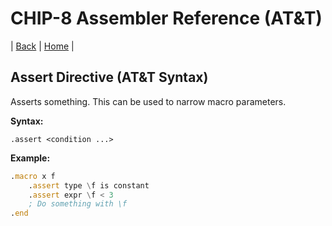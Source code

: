 # CHIP-8 Assembler Reference (AT&T)

| [Back](reference.md) | [Home](../index.md) |

## Assert Directive (AT&T Syntax)

Asserts something.
This can be used to narrow macro parameters.

**Syntax:**

```
.assert <condition ...>
```

**Example:**

```asm
.macro x f
	.assert type \f is constant
	.assert expr \f < 3
	; Do something with \f
.end
```

